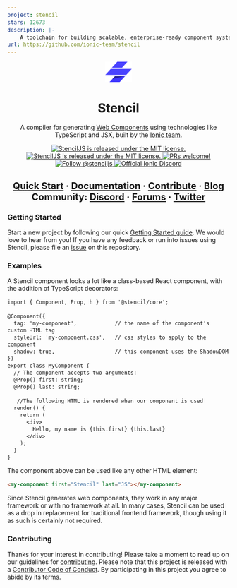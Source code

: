 ```yaml
---
project: stencil
stars: 12673
description: |-
    A toolchain for building scalable, enterprise-ready component systems on top of TypeScript and Web Component standards. Stencil components can be distributed natively to React, Angular, Vue, and traditional web developers from a single, framework-agnostic codebase.
url: https://github.com/ionic-team/stencil
---
```


<p align="center">
  <a href="#">
    <img alt="stencil-logo" src="https://github.com/ionic-team/stencil/blob/main/stencil-logo.png" width="60">
  </a>
</p>

<h1 align="center">
  Stencil
</h1>

<p align="center">
  A compiler for generating <a href="https://www.webcomponents.org/introduction" target="_blank" rel="noopener noref">Web Components</a> using technologies like TypeScript and JSX, built by the <a href="https://ionic.io/">Ionic team</a>.
</p>

<p align="center">
  <a href="https://www.npmjs.com/package/@stencil/core">
    <img src="https://img.shields.io/npm/v/@stencil/core.svg" alt="StencilJS is released under the MIT license." /></a>
  <a href="https://github.com/ionic-team/stencil/blob/main/LICENSE.md">
    <img src="https://img.shields.io/badge/license-MIT-yellow.svg" alt="StencilJS is released under the MIT license." />
  </a>
  <a href="https://github.com/ionic-team/stencil/blob/main/CONTRIBUTING.md">
    <img src="https://img.shields.io/badge/PRs-welcome-brightgreen.svg" alt="PRs welcome!" />
  </a>
  <a href="https://twitter.com/stenciljs">
    <img src="https://img.shields.io/badge/follow-%40stenciljs-1DA1F2?logo=twitter" alt="Follow @stenciljs">
  </a>
  <a href="https://chat.stenciljs.com">
    <img src="https://img.shields.io/discord/520266681499779082?color=7289DA&label=%23stencil&logo=discord&logoColor=white" alt="Official Ionic Discord" />
  </a>
</p>

<h2 align="center">
  <a href="https://stenciljs.com/docs/getting-started#starting-a-new-project">Quick Start</a>
  <span> · </span>
  <a href="https://stenciljs.com/docs/introduction">Documentation</a>
  <span> · </span>
  <a href="https://github.com/ionic-team/stencil/blob/main/CONTRIBUTING.md">Contribute</a>
  <span> · </span>
  <a href="https://ionicframework.com/blog/tag/stencil/">Blog</a>
  <br />
  Community:
  <a href="https://chat.stenciljs.com">Discord</a>
  <span> · </span>
  <a href="https://forum.ionicframework.com/c/stencil/21/">Forums</a>
  <span> · </span>
  <a href="https://twitter.com/stenciljs">Twitter</a>
</h2>

### Getting Started

Start a new project by following our quick [Getting Started guide](https://stenciljs.com/docs/getting-started).
We would love to hear from you!
If you have any feedback or run into issues using Stencil, please file an [issue](https://github.com/ionic-team/stencil/issues/new) on this repository.

### Examples
A Stencil component looks a lot like a class-based React component, with the addition of TypeScript decorators:
```tsx
import { Component, Prop, h } from '@stencil/core';

@Component({
  tag: 'my-component',            // the name of the component's custom HTML tag
  styleUrl: 'my-component.css',   // css styles to apply to the component
  shadow: true,                   // this component uses the ShadowDOM
})
export class MyComponent {
  // The component accepts two arguments:
  @Prop() first: string;
  @Prop() last: string;

   //The following HTML is rendered when our component is used
  render() {
    return (
      <div>
        Hello, my name is {this.first} {this.last}
      </div>
    );
  }
}
```

The component above can be used like any other HTML element:

```html
<my-component first="Stencil" last="JS"></my-component>
```

Since Stencil generates web components, they work in any major framework or with no framework at all.
In many cases, Stencil can be used as a drop in replacement for traditional frontend framework, though using it as such is certainly not required.

### Contributing

Thanks for your interest in contributing!
Please take a moment to read up on our guidelines for [contributing](https://github.com/ionic-team/stencil/blob/main/CONTRIBUTING.md).
Please note that this project is released with a [Contributor Code of Conduct](https://github.com/ionic-team/stencil/blob/main/CODE_OF_CONDUCT.md). By participating in this project you agree to abide by its terms.
